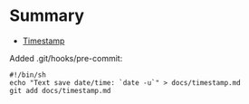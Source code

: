 # Summary

* [Timestamp](timestamp.md)

Added .git/hooks/pre-commit:

```
#!/bin/sh
echo "Text save date/time: `date -u`" > docs/timestamp.md
git add docs/timestamp.md
```